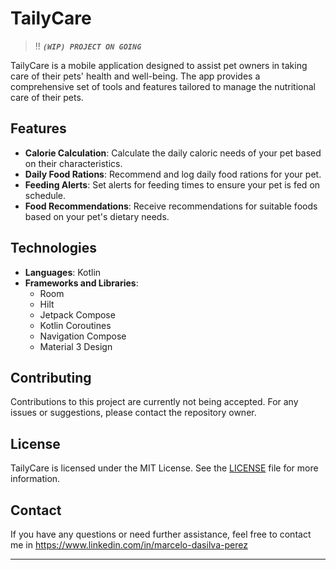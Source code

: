
# TailyCare
> !! ***```(WIP) PROJECT ON GOING```***

TailyCare is a mobile application designed to assist pet owners in taking care of their pets' health and well-being. The app provides a comprehensive set of tools and features tailored to manage the nutritional care of their pets.

## Features

- **Calorie Calculation**: Calculate the daily caloric needs of your pet based on their characteristics.
- **Daily Food Rations**: Recommend and log daily food rations for your pet.
- **Feeding Alerts**: Set alerts for feeding times to ensure your pet is fed on schedule.
- **Food Recommendations**: Receive recommendations for suitable foods based on your pet's dietary needs.

## Technologies

- **Languages**: Kotlin
- **Frameworks and Libraries**:
  - Room
  - Hilt
  - Jetpack Compose
  - Kotlin Coroutines
  - Navigation Compose
  - Material 3 Design

## Contributing

Contributions to this project are currently not being accepted. For any issues or suggestions, please contact the repository owner.

## License

TailyCare is licensed under the MIT License. See the [LICENSE](LICENSE) file for more information.

## Contact

If you have any questions or need further assistance, feel free to contact me in https://www.linkedin.com/in/marcelo-dasilva-perez 

---
